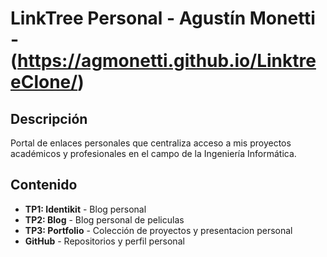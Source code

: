 # LinkTree Personal - Agustín Monetti - (https://agmonetti.github.io/LinktreeClone/)

## Descripción
Portal de enlaces personales que centraliza acceso a mis proyectos académicos y profesionales en el campo de la Ingeniería Informática.

## Contenido
- **TP1: Identikit** - Blog personal
- **TP2: Blog** - Blog personal de peliculas
- **TP3: Portfolio** - Colección de proyectos y presentacion personal
- **GitHub** - Repositorios y perfil personal
